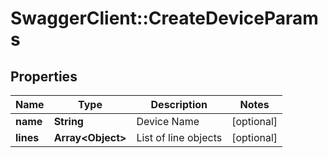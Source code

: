 # SwaggerClient::CreateDeviceParams

## Properties
Name | Type | Description | Notes
------------ | ------------- | ------------- | -------------
**name** | **String** | Device Name | [optional] 
**lines** | **Array&lt;Object&gt;** | List of line objects | [optional] 


